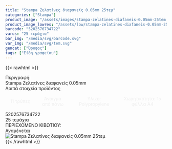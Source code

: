 ```yaml
---
title: "Stampa Ζελατίνες διαφανείς 0.05mm 25τεμ"
categories: ["Stampa"]
product_image: "/assets/images/stampa-zelatines-diafaneis-0.05mm-25tem.jpg"
product_image_lowres: "/assets/low/stampa-zelatines-diafaneis-0.05mm-25tem.jpg"
barcode: "5202576734722"
varos: "25 τεμάχια"
bar_img: "/media/svg/barcode.svg"
var_img: "/media/svg/tem.svg"
gencat: ["Όροφος"]
tags: ["Είδη γραφείου"]
---
```

{{< rawhtml >}}
<style>
    .stpinout {
    display: grid;
    grid-template-columns: auto auto auto auto;
    text-align: center;
    gap: 2px;
}
.stpin {
    
    display: flex;
    align-items: center;
    justify-content: center;
    padding: 15px;
    color: #eee;
}
    
    @media only screen and (max-width:700px) {
        

        .stpinout {
            grid-template-columns: auto;
           
    }
</style>
<div class="product"><div id="sistatika">Περιγραφή:</div><div class="alltext">Stampa Ζελατίνες διαφανείς 0.05mm<br></div><div id="loipa">Λοιπά στοιχεία προϊόντος</div><div class="keno"></div>

<div class="stpinout sfwb"><div class="stpin sred">11 τρύπες</div><div class="stpin s444">Άνοιγμα από πάνω</div><div class="stpin sred">Υλικο: Polypropylene</div><div class="stpin s444">Χωρητικότητα: 15 φύλλα Α4</div></div>

<div class="keno"></div><div id="barcode"><div id="barimage1"></div><span id="bartext">5202576734722</span></div><div id="varos"><div id="temimg"></div><span id="varostext">25 τεμάχια</span></div><div id="kivotio">ΠΕΡΙΕΧΟΜΕΝΟ ΚΙΒΩΤΙΟΥ:<br>Αναμένεται</div><div class="pimg"><img alt="Stampa Ζελατίνες διαφανείς 0.05mm 25τεμ" title="Stampa Ζελατίνες διαφανείς 0.05mm 25τεμ" src="/assets/images/stampa-zelatines-diafaneis-0.05mm-25tem.jpg"></div></div>
{{< /rawhtml >}}


